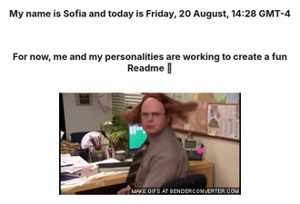 


<div align="center">
<h3 >My name is Sofia and today is Friday, 20 August, 14:28 GMT-4</h3><br>
<h3 >For now, me and my personalities are working to create a fun Readme 👋
</h3><br>
<img src='img/dwight.gif' alt='working...'/>
</div>
